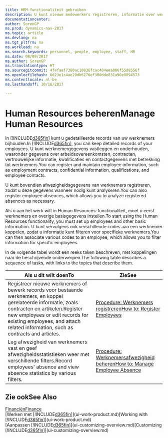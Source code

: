 ```yaml
---
title: HRM-functionaliteit gebruiken
description: U kunt nieuwe medewerkers registreren, informatie over werknemers bewerken en afwezigheid registreren en analyseren.
documentationcenter: 
author: SorenGP
ms.prod: dynamics-nav-2017
ms.topic: article
ms.devlang: na
ms.tgt_pltfrm: na
ms.workload: na
ms.search.keywords: personnel, people, employee, staff, HR
ms.date: 08/09/2017
ms.author: SorenGP
ms.translationtype: HT
ms.sourcegitcommit: 4fefaef7380ac10836fcac404eea006f55d8556f
ms.openlocfilehash: 6d23e1c4ae20db6276ef300dde831a90e8094573
ms.contentlocale: nl-be
ms.lasthandoff: 10/16/2017

---
```

# <a name="manage-human-resources"></a><span data-ttu-id="e34c3-103">Human Resources beheren</span><span class="sxs-lookup"><span data-stu-id="e34c3-103">Manage Human Resources</span></span>
<span data-ttu-id="e34c3-104">In [!INCLUDE[d365fin](includes/d365fin_md.md)] kunt u gedetailleerde records van uw werknemers bijhouden.</span><span class="sxs-lookup"><span data-stu-id="e34c3-104">In [!INCLUDE[d365fin](includes/d365fin_md.md)], you can keep detailed records of your employees.</span></span> <span data-ttu-id="e34c3-105">U kunt werknemergegevens vastleggen en onderhouden, waaronder gegevens over arbeidsovereenkomsten, contracten, vertrouwelijke informatie, kwalificaties en contactgegevens met betrekking tot werknemers.</span><span class="sxs-lookup"><span data-stu-id="e34c3-105">You can register and maintain employee information, such as employment contracts, confidential information, qualifications, and employee contacts.</span></span>

<span data-ttu-id="e34c3-106">U kunt bovendien afwezigheidsgegevens van werknemers registreren, zodat u deze gegevens wanneer nodig kunt analyseren.</span><span class="sxs-lookup"><span data-stu-id="e34c3-106">You can also register employee absences, which allows you to analyze registered absences as necessary.</span></span>

<span data-ttu-id="e34c3-107">Als u aan het werk wilt in Human Resources-functionaliteit, moet u eerst werknemers en overige basisgegevens instellen.</span><span class="sxs-lookup"><span data-stu-id="e34c3-107">To start using the Human Resources functionality, you must set up employees and other basic information.</span></span> <span data-ttu-id="e34c3-108">U kunt vervolgens ook verschillende codes aan een werknemer koppelen, zodat u informatie kunt filteren voor specifieke werknemers.</span><span class="sxs-lookup"><span data-stu-id="e34c3-108">You can then associate various codes to an employee, which allows you to filter information for specific employees.</span></span>

<span data-ttu-id="e34c3-109">In de volgende tabel wordt een reeks taken beschreven, met koppelingen naar de beschrijvende onderwerpen.</span><span class="sxs-lookup"><span data-stu-id="e34c3-109">The following table describes a sequence of tasks, with links to the topics that describe them.</span></span>

| <span data-ttu-id="e34c3-110">Als u dit wilt doen</span><span class="sxs-lookup"><span data-stu-id="e34c3-110">To</span></span> | <span data-ttu-id="e34c3-111">Zie</span><span class="sxs-lookup"><span data-stu-id="e34c3-111">See</span></span> |
| --- | --- |
| <span data-ttu-id="e34c3-112">Registreer nieuwe werknemers of bewerk records voor bestaande werknemers, en koppel gerelateerde informatie, zoals contracten en artikelen.</span><span class="sxs-lookup"><span data-stu-id="e34c3-112">Register new employees or edit records for existing employees, and attach related information, such as contracts and articles.</span></span> |[<span data-ttu-id="e34c3-113">Procedure: Werknemers registreren</span><span class="sxs-lookup"><span data-stu-id="e34c3-113">How to: Register Employees</span></span>](hr-how-register-employees.md) |
| <span data-ttu-id="e34c3-114">Leg afwezigheid van werknemers vast en geef afwezigheidsstatistieken weer met verschillende filters.</span><span class="sxs-lookup"><span data-stu-id="e34c3-114">Record employees' absence and view absence statistics by various filters.</span></span> |[<span data-ttu-id="e34c3-115">Procedure: Werknemersafwezigheid beheren</span><span class="sxs-lookup"><span data-stu-id="e34c3-115">How to: Manage Employee Absence</span></span>](hr-how-manage-absence.md) |

## <a name="see-also"></a><span data-ttu-id="e34c3-116">Zie ook</span><span class="sxs-lookup"><span data-stu-id="e34c3-116">See Also</span></span>
[<span data-ttu-id="e34c3-117">Financiën</span><span class="sxs-lookup"><span data-stu-id="e34c3-117">Finance</span></span>](finance.md)  
<span data-ttu-id="e34c3-118">[Werken met [!INCLUDE[d365fin](includes/d365fin_md.md)]](ui-work-product.md)</span><span class="sxs-lookup"><span data-stu-id="e34c3-118">[Working with [!INCLUDE[d365fin](includes/d365fin_md.md)]](ui-work-product.md)</span></span>  
<span data-ttu-id="e34c3-119">[Aanpassen [!INCLUDE[d365fin](includes/d365fin_md.md)]](ui-customizing-overview.md)</span><span class="sxs-lookup"><span data-stu-id="e34c3-119">[Customizing [!INCLUDE[d365fin](includes/d365fin_md.md)]](ui-customizing-overview.md)</span></span>        

